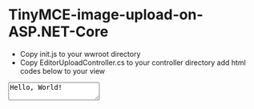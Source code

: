 # TinyMCE-image-upload-on-ASP.NET-Core
- Copy init.js to your wwroot directory
- Copy EditorUploadController.cs to your controller directory
add html codes below to your view

<form method="post">
      <textarea id="mytextarea">Hello, World!</textarea>
</form>
    
